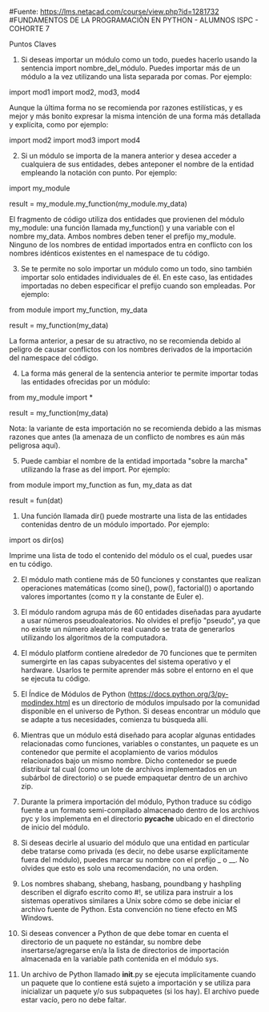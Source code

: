 #Fuente: https://lms.netacad.com/course/view.php?id=1281732 #FUNDAMENTOS DE LA PROGRAMACIÒN EN PYTHON - ALUMNOS ISPC - COHORTE 7


Puntos Claves

1. Si deseas importar un módulo como un todo, puedes hacerlo usando la sentencia import nombre_del_módulo. Puedes importar más de un módulo a la vez utilizando una lista separada por comas. Por ejemplo:

import mod1
import mod2, mod3, mod4


Aunque la última forma no se recomienda por razones estilísticas, y es mejor y más bonito expresar la misma intención de una forma más detallada y explícita, como por ejemplo:

import mod2
import mod3
import mod4


2. Si un módulo se importa de la manera anterior y desea acceder a cualquiera de sus entidades, debes anteponer el nombre de la entidad empleando la notación con punto. Por ejemplo:

import my_module

result = my_module.my_function(my_module.my_data)


El fragmento de código utiliza dos entidades que provienen del módulo my_module: una función llamada my_function() y una variable con el nombre my_data. Ambos nombres deben tener el prefijo my_module. Ninguno de los nombres de entidad importados entra en conflicto con los nombres idénticos existentes en el namespace de tu código.


3. Se te permite no solo importar un módulo como un todo, sino también importar solo entidades individuales de él. En este caso, las entidades importadas no deben especificar el prefijo cuando son empleadas. Por ejemplo:

from module import my_function, my_data

result = my_function(my_data)


La forma anterior, a pesar de su atractivo, no se recomienda debido al peligro de causar conflictos con los nombres derivados de la importación del namespace del código.


4. La forma más general de la sentencia anterior te permite importar todas las entidades ofrecidas por un módulo:

from my_module import *

result = my_function(my_data)


Nota: la variante de esta importación no se recomienda debido a las mismas razones que antes (la amenaza de un conflicto de nombres es aún más peligrosa aquí).

5. Puede cambiar el nombre de la entidad importada "sobre la marcha" utilizando la frase as del import. Por ejemplo:

from module import my_function as fun, my_data as dat

result = fun(dat)

1. Una función llamada dir() puede mostrarte una lista de las entidades contenidas dentro de un módulo importado. Por ejemplo:

import os
dir(os)


Imprime una lista de todo el contenido del módulo os el cual, puedes usar en tu código.


2. El módulo math contiene más de 50 funciones y constantes que realizan operaciones matemáticas (como sine(), pow(), factorial()) o aportando valores importantes (como π y la constante de Euler e).


3. El módulo random agrupa más de 60 entidades diseñadas para ayudarte a usar números pseudoaleatorios. No olvides el prefijo "pseudo", ya que no existe un número aleatorio real cuando se trata de generarlos utilizando los algoritmos de la computadora.


4. El módulo platform contiene alrededor de 70 funciones que te permiten sumergirte en las capas subyacentes del sistema operativo y el hardware. Usarlos te permite aprender más sobre el entorno en el que se ejecuta tu código.


5. El Índice de Módulos de Python (https://docs.python.org/3/py-modindex.html es un directorio de módulos impulsado por la comunidad disponible en el universo de Python. Si deseas encontrar un módulo que se adapte a tus necesidades, comienza tu búsqueda allí.

6. Mientras que un módulo está diseñado para acoplar algunas entidades relacionadas como funciones, variables o constantes, un paquete es un contenedor que permite el acoplamiento de varios módulos relacionados bajo un mismo nombre. Dicho contenedor se puede distribuir tal cual (como un lote de archivos implementados en un subárbol de directorio) o se puede empaquetar dentro de un archivo zip.


7. Durante la primera importación del módulo, Python traduce su código fuente a un formato semi-compilado almacenado dentro de los archivos pyc y los implementa en el directorio __pycache__ ubicado en el directorio de inicio del módulo.


8. Si deseas decirle al usuario del módulo que una entidad en particular debe tratarse como privada (es decir, no debe usarse explícitamente fuera del módulo), puedes marcar su nombre con el prefijo _ o __. No olvides que esto es solo una recomendación, no una orden.


9. Los nombres shabang, shebang, hasbang, poundbang y hashpling describen el dígrafo escrito como #!, se utiliza para instruir a los sistemas operativos similares a Unix sobre cómo se debe iniciar el archivo fuente de Python. Esta convención no tiene efecto en MS Windows.


10. Si deseas convencer a Python de que debe tomar en cuenta el directorio de un paquete no estándar, su nombre debe insertarse/agregarse en/a la lista de directorios de importación almacenada en la variable path contenida en el módulo sys.


11. Un archivo de Python llamado __init__.py se ejecuta implícitamente cuando un paquete que lo contiene está sujeto a importación y se utiliza para inicializar un paquete y/o sus subpaquetes (si los hay). El archivo puede estar vacío, pero no debe faltar.